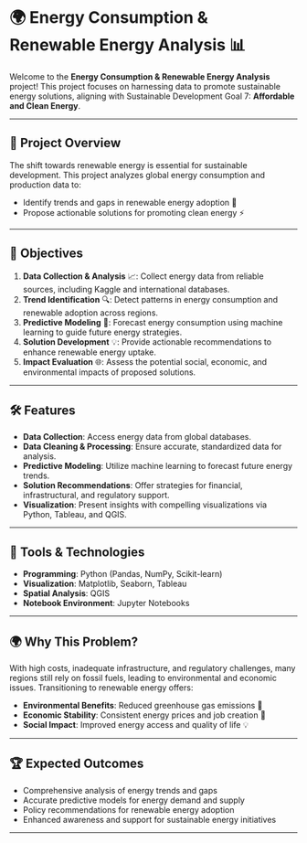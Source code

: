# 🌍 Energy Consumption & Renewable Energy Analysis 📊

Welcome to the **Energy Consumption & Renewable Energy Analysis** project! This project focuses on harnessing data to promote sustainable energy solutions, aligning with Sustainable Development Goal 7: **Affordable and Clean Energy**.

---

## 📜 Project Overview
The shift towards renewable energy is essential for sustainable development. This project analyzes global energy consumption and production data to:
- Identify trends and gaps in renewable energy adoption 🌱
- Propose actionable solutions for promoting clean energy ⚡

---

## 🎯 Objectives
1. **Data Collection & Analysis** 📈: Collect energy data from reliable sources, including Kaggle and international databases.
2. **Trend Identification** 🔍: Detect patterns in energy consumption and renewable adoption across regions.
3. **Predictive Modeling** 🤖: Forecast energy consumption using machine learning to guide future energy strategies.
4. **Solution Development** 💡: Provide actionable recommendations to enhance renewable energy uptake.
5. **Impact Evaluation** 🌐: Assess the potential social, economic, and environmental impacts of proposed solutions.

---

## 🛠️ Features
- **Data Collection**: Access energy data from global databases.
- **Data Cleaning & Processing**: Ensure accurate, standardized data for analysis.
- **Predictive Modeling**: Utilize machine learning to forecast future energy trends.
- **Solution Recommendations**: Offer strategies for financial, infrastructural, and regulatory support.
- **Visualization**: Present insights with compelling visualizations via Python, Tableau, and QGIS.

---

## 🧰 Tools & Technologies
- **Programming**: Python (Pandas, NumPy, Scikit-learn)
- **Visualization**: Matplotlib, Seaborn, Tableau
- **Spatial Analysis**: QGIS
- **Notebook Environment**: Jupyter Notebooks

---

## 🌍 Why This Problem?
With high costs, inadequate infrastructure, and regulatory challenges, many regions still rely on fossil fuels, leading to environmental and economic issues. Transitioning to renewable energy offers:
- **Environmental Benefits**: Reduced greenhouse gas emissions 🌿
- **Economic Stability**: Consistent energy prices and job creation 💼
- **Social Impact**: Improved energy access and quality of life 💡

---

## 🏆 Expected Outcomes
- Comprehensive analysis of energy trends and gaps
- Accurate predictive models for energy demand and supply
- Policy recommendations for renewable energy adoption
- Enhanced awareness and support for sustainable energy initiatives

---
